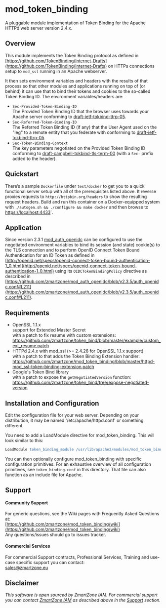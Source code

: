 # mod_token_binding

A pluggable module implementation of Token Binding for the Apache HTTPd web server version 2.4.x.

## Overview

This module implements the Token Binding protocol as defined in [https://github.com/TokenBinding/Internet-Drafts](https://github.com/TokenBinding/Internet-Drafts) on HTTPs connections setup to `mod_ssl` running in an Apache webserver.
 
It then sets environment variables and headers with the results of that process so that other modules and applications running on top of (or behind) it can use that to bind their tokens and cookies to the so-called Token Binding ID. The environment variables/headers are:

- `Sec-Provided-Token-Binding-ID`  
  The Provided Token Binding ID that the browser uses towards your Apache server conforming to [draft-ietf-tokbind-ttrp-05](https://tools.ietf.org/html/draft-ietf-tokbind-ttrp-05#section-2.2).
- `Sec-Referred-Token-Binding-ID`  
  The Referred Token Binding ID (if any) that the User Agent used on the "leg" to a remote entity that you federate with conforming to [draft-ietf-tokbind-ttrp-05](https://tools.ietf.org/html/draft-ietf-tokbind-ttrp-05#section-2.2).
- `Sec-Token-Binding-Context`  
  The key parameters negotiated on the Provided Token Binding ID conforming to [draft-campbell-tokbind-tls-term-00](https://tools.ietf.org/html/draft-campbell-tokbind-tls-term-00#section-2) (with a `Sec-` prefix added to the header).

## Quickstart

There’s a sample `Dockerfile` under `test/docker` to get you to a quick functional server setup with all of the prerequisites listed above. It reverse proxies requests to `http://httpbin.org/headers` to show the resulting request headers.
Build and run this container on a Docker-equipped system with `./autogen.sh && ./configure && make docker` and then browse to [https://localhost:4433](https://localhost:4433)`.

## Application

Since version 2.3.1 [mod_auth_openidc](https://github.com/zmartzone/mod_auth_openidc) can be configured to use the negotiated environment variables to bind its session (and state) cookie(s) to the TLS connection and to perform OpenID Connect Token Bound Authentication for an ID Token as defined in [http://openid.net/specs/openid-connect-token-bound-authentication-1_0.html](http://openid.net/specs/openid-connect-token-bound-authentication-1_0.html) using its `OIDCTokenBindingPolicy` directive as described in [https://github.com/zmartzone/mod_auth_openidc/blob/v2.3.5/auth_openidc.conf#L211](https://github.com/zmartzone/mod_auth_openidc/blob/v2.3.5/auth_openidc.conf#L211).

## Requirements

- OpenSSL 1.1.x  
  support for Extended Master Secret  
  with a patch to fix resume with custom extensions:  
  https://github.com/zmartzone/token_bind/blob/master/example/custom_ext_resume.patch
- HTTPd 2.4.x with mod_ssl (>= 2.4.26 for OpenSSL 1.1.x support)  
  with a patch to that adds the Token Binding Extension handler:  
  https://github.com/zmartzone/mod_token_binding/blob/master/httpd-mod_ssl-token-binding-extension.patch
- Google's Token Bind library  
  with a patch to expose the `getNegotiatedVersion` function:
  https://github.com/zmartzone/token_bind/tree/expose-negotiated-version  

## Installation and Configuration

Edit the configuration file for your web server. Depending on
your distribution, it may be named '/etc/apache/httpd.conf' or something
different.

You need to add a LoadModule directive for mod_token_binding. This will
look similar to this:

```apache
LoadModule token_binding_module /usr/lib/apache2/modules/mod_token_binding.so
```

You can then optionally configure mod_token_binding with specific configuration primitives.
For an exhaustive overview of all configuration primitives, see `token_binding.conf` in this directory.
That file can also function as an include file for Apache.

## Support

#### Community Support
For generic questions, see the Wiki pages with Frequently Asked Questions at:  
  [https://github.com/zmartzone/mod_token_binding/wiki](https://github.com/zmartzone/mod_token_binding/wiki)  
Any questions/issues should go to issues tracker.

#### Commercial Services
For commercial Support contracts, Professional Services, Training and use-case specific support you can contact:  
  [sales@zmartzone.eu](mailto:sales@zmartzone.eu)  

Disclaimer
----------

*This software is open sourced by ZmartZone IAM. For commercial support
you can contact [ZmartZone IAM](https://www.zmartzone.eu) as described above in the [Support](#support) section.*

